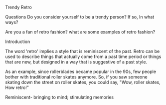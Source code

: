 Trendy Retro

Questions
Do you consider yourself to be a trendy person? If so, In what ways?

Are you a fan of retro fashion? what are some examples of retro fashion?

Introduction

The word 'retro' implies a style that is reminiscent of the past. Retro can be used to describe things that actually come from a past time period or things that are new, but designed in a way that is suggestive of a past style.

As an example, since rollerblades became popular in the 90s, few people bother with traditional roller skates anymore. So, if you saw someone skating down the street on roller skates, you could say, "Wow, roller skates, How retro!"

Reminiscent- bringing to mind; stimulating memories



